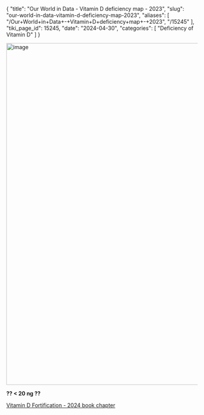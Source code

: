 {
  "title": "Our World in Data - Vitamin D deficiency map - 2023",
  "slug": "our-world-in-data-vitamin-d-deficiency-map-2023",
  "aliases": [
    "/Our+World+in+Data+-+Vitamin+D+deficiency+map+-+2023",
    "/15245"
  ],
  "tiki_page_id": 15245,
  "date": "2024-04-30",
  "categories": [
    "Deficiency of Vitamin D"
  ]
}

<img src="/attachments/d3.mock.jpg" alt="image" width="900">

 **?? < 20 ng ??** 

[Vitamin D Fortification  - 2024 book chapter](https://books.google.com/books?id=9-cEEQAAQBAJ&newbks=0&printsec=frontcover&pg=PA57&dq=+%22Vitamin+D%22+OR+%22Vitamin+D3%22+OR+cholecalciferol&hl=en&source=newbks_fb#v=onepage&q=%22Vitamin%20D%22%20OR%20%22Vitamin%20D3%22%20OR%20cholecalciferol&f=true)
